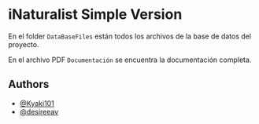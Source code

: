 
# iNaturalist Simple Version

En el folder `DataBaseFiles` están todos los archivos de la base de datos del proyecto.

En el archivo PDF `Documentación` se encuentra la documentación completa.


## Authors

- [@Kyaki101](https://github.com/Kyaki101)
- [@desireeav](https://github.com/desireeav)

